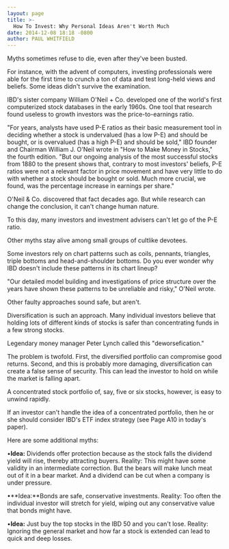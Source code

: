 ```yaml
---
layout: page
title: >-
  How To Invest: Why Personal Ideas Aren't Worth Much
date: 2014-12-08 18:18 -0800
author: PAUL WHITFIELD
---
```





Myths sometimes refuse to die, even after they've been busted.

  

For instance, with the advent of computers, investing professionals were able for the first time to crunch a ton of data and test long-held views and beliefs. Some ideas didn't survive the examination.

  

IBD's sister company William O'Neil + Co. developed one of the world's first computerized stock databases in the early 1960s. One tool that research found useless to growth investors was the price-to-earnings ratio.

  

"For years, analysts have used P-E ratios as their basic measurement tool in deciding whether a stock is undervalued (has a low P-E) and should be bought, or is overvalued (has a high P-E) and should be sold," IBD founder and Chairman William J. O'Neil wrote in "How to Make Money in Stocks," the fourth edition. "But our ongoing analysis of the most successful stocks from 1880 to the present shows that, contrary to most investors' beliefs, P-E ratios were not a relevant factor in price movement and have very little to do with whether a stock should be bought or sold. Much more crucial, we found, was the percentage increase in earnings per share."

  

O'Neil & Co. discovered that fact decades ago. But while research can change the conclusion, it can't change human nature.

  

To this day, many investors and investment advisers can't let go of the P-E ratio.

  

Other myths stay alive among small groups of cultlike devotees.

  

Some investors rely on chart patterns such as coils, pennants, triangles, triple bottoms and head-and-shoulder bottoms. Do you ever wonder why IBD doesn't include these patterns in its chart lineup?

  

"Our detailed model building and investigations of price structure over the years have shown these patterns to be unreliable and risky," O'Neil wrote.

  

Other faulty approaches sound safe, but aren't.

  

Diversification is such an approach. Many individual investors believe that holding lots of different kinds of stocks is safer than concentrating funds in a few strong stocks.

  

Legendary money manager Peter Lynch called this "deworsefication."

  

The problem is twofold. First, the diversified portfolio can compromise good returns. Second, and this is probably more damaging, diversification can create a false sense of security. This can lead the investor to hold on while the market is falling apart.

  

A concentrated stock portfolio of, say, five or six stocks, however, is easy to unwind rapidly.

  

If an investor can't handle the idea of a concentrated portfolio, then he or she should consider IBD's ETF index strategy (see Page A10 in today's paper).

  

Here are some additional myths:

  

•**Idea:** Dividends offer protection because as the stock falls the dividend yield will rise, thereby attracting buyers. Reality: This might have some validity in an intermediate correction. But the bears will make lunch meat out of it in a bear market. And a dividend can be cut when a company is under pressure.

  

•**Idea:**Bonds are safe, conservative investments. Reality: Too often the individual investor will stretch for yield, wiping out any conservative value that bonds might have.

  

•**Idea:** Just buy the top stocks in the IBD 50 and you can't lose. Reality: Ignoring the general market and how far a stock is extended can lead to quick and deep losses.




